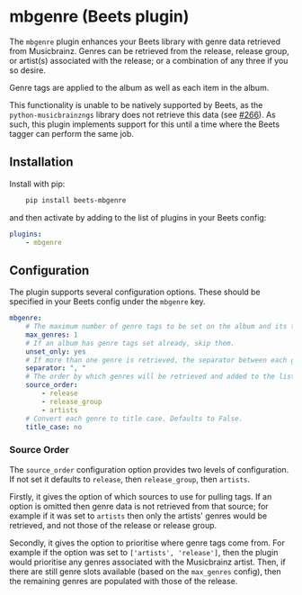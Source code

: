 # mbgenre (Beets plugin)

The `mbgenre` plugin enhances your Beets library with genre data retrieved from Musicbrainz. Genres can be retrieved from the release, release group, or artist(s) associated with the release; or a combination of any three if you so desire.

Genre tags are applied to the album as well as each item in the album.

This functionality is unable to be natively supported by Beets, as the `python-musicbrainzngs` library does not retrieve this data (see [#266](https://github.com/alastair/python-musicbrainzngs/pull/266)). As such, this plugin implements support for this until a time where the Beets tagger can perform the same job.

## Installation

Install with pip:

```bash
    pip install beets-mbgenre
```

and then activate by adding to the list of plugins in your Beets config:

```yml
plugins:
    - mbgenre
```

## Configuration

The plugin supports several configuration options. These should be specified in your Beets config under the `mbgenre` key.

```yaml
mbgenre:
    # The maximum number of genre tags to be set on the album and its tracks. If not set, defaults to 1.
    max_genres: 1
    # If an album has genre tags set already, skip them.
    unset_only: yes
    # If more than one genre is retrieved, the separator between each genre. Defaults to ', ' if not set.
    separator: ", "
    # The order by which genres will be retrieved and added to the list. See "Source Order" below for a more detailed explanation.
    source_order:
        - release
        - release_group
        - artists
    # Convert each genre to title case. Defaults to False.
    title_case: no
```

### Source Order

The `source_order` configuration option provides two levels of configuration. If not set it defaults to `release`, then `release_group`, then `artists`.

Firstly, it gives the option of which sources to use for pulling tags. If an option is omitted then genre data is not retrieved from that source; for example if it was set to `artists` then only the artists' genres would be retrieved, and not those of the release or release group.

Secondly, it gives the option to prioritise where genre tags come from. For example if the option was set to `['artists', 'release']`, then the plugin would prioritise any genres associated with the Musicbrainz artist. Then, if there are still genre slots available (based on the `max_genres` config), then the remaining genres are populated with those of the release.
